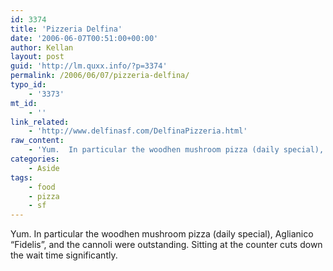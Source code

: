 ```yaml
---
id: 3374
title: 'Pizzeria Delfina'
date: '2006-06-07T00:51:00+00:00'
author: Kellan
layout: post
guid: 'http://lm.quxx.info/?p=3374'
permalink: /2006/06/07/pizzeria-delfina/
typo_id:
    - '3373'
mt_id:
    - ''
link_related:
    - 'http://www.delfinasf.com/DelfinaPizzeria.html'
raw_content:
    - 'Yum.  In particular the woodhen mushroom pizza (daily special), Aglianico \"Fidelis\", and the cannoli were outstanding.  Sitting at the counter cuts down the wait time significantly.'
categories:
    - Aside
tags:
    - food
    - pizza
    - sf
---
```


Yum. In particular the woodhen mushroom pizza (daily special), Aglianico “Fidelis”, and the cannoli were outstanding. Sitting at the counter cuts down the wait time significantly.